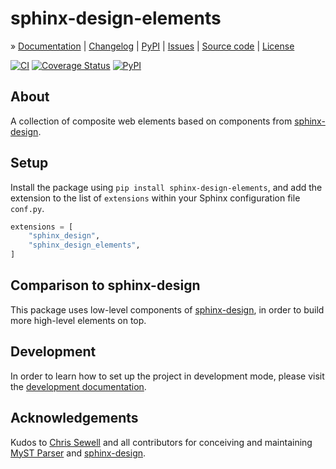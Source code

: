 # sphinx-design-elements

» [Documentation]
| [Changelog]
| [PyPI]
| [Issues]
| [Source code]
| [License]

[![CI][gha-badge]][gha-link]
[![Coverage Status][codecov-badge]][codecov-link]
[![PyPI][pypi-badge]][pypi-link]


## About

A collection of composite web elements based on components from [sphinx-design].


## Setup

Install the package using `pip install sphinx-design-elements`, and add the
extension to the list of `extensions` within your Sphinx configuration file
`conf.py`.

```python
extensions = [
    "sphinx_design",
    "sphinx_design_elements",
]
```

## Comparison to sphinx-design

This package uses low-level components of [sphinx-design], in order to build more
high-level elements on top.


## Development

In order to learn how to set up the project in development mode, please visit the
[development documentation].

## Acknowledgements

Kudos to [Chris Sewell] and all contributors for conceiving and maintaining
[MyST Parser] and [sphinx-design].



[Changelog]: https://github.com/panodata/sphinx-design-elements/blob/main/CHANGES.md
[Chris Sewell]: https://github.com/chrisjsewell
[development documentation]: https://sphinx-design-elements.readthedocs.io/en/latest/sandbox.html
[Documentation]: https://sphinx-design-elements.readthedocs.io/
[Issues]: https://github.com/panodata/sphinx-design-elements/issues
[License]: https://github.com/panodata/sphinx-design-elements/blob/main/LICENSE
[MyST Parser]: https://myst-parser.readthedocs.io/
[PyPI]: https://pypi.org/project/sphinx-design-elements/
[Source code]: https://github.com/panodata/sphinx-design-elements
[sphinx-design]: https://sphinx-design.readthedocs.io/

[gha-badge]: https://github.com/panodata/sphinx-design-elements/actions/workflows/main.yml/badge.svg
[gha-link]: https://github.com/panodata/sphinx-design-elements/actions/workflows/main.yml
[codecov-badge]: https://codecov.io/gh/panodata/sphinx-design-elements/branch/main/graph/badge.svg
[codecov-link]: https://codecov.io/gh/panodata/sphinx-design-elements
[pypi-badge]: https://img.shields.io/pypi/v/sphinx-design-elements.svg
[pypi-link]: https://pypi.org/project/sphinx-design-elements
